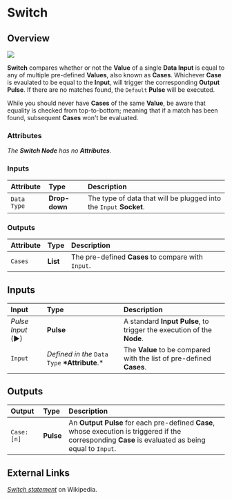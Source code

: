 # Switch

## Overview

![](../../.gitbook/assets/node-switch.png)

**Switch** compares whether or not the **Value** of a single **Data Input** is equal to any of multiple pre-defined **Values**, also known as **Cases**. Whichever **Case** is evaulated to be equal to the **Input**, will trigger the corresponding **Output Pulse**. If there are no matches found, the `Default` **Pulse** will be executed.

While you should never have **Cases** of the same **Value**, be aware that equality is checked from top-to-bottom; meaning that if a match has been found, subsequent **Cases** won't be evaluated.

### Attributes

_The **Switch Node** has no **Attributes**_.

### Inputs

| Attribute | Type | Description |
| :--- | :--- | :--- |
| `Data Type` | **Drop-down** | The type of data that will be plugged into the `Input` **Socket**. |

### Outputs

| Attribute | Type | Description |
| :--- | :--- | :--- |
| `Cases` | **List** | The pre-defined **Cases** to compare with `Input`. |

## Inputs

| Input | Type | Description |
| :--- | :--- | :--- |
| _Pulse Input_ \(►\) | **Pulse** | A standard **Input Pulse**, to trigger the execution of the **Node**. |
| `Input` | _Defined in the_ `Data Type` **\*Attribute**.\* | The **Value** to be compared with the list of pre-defined **Cases**. |

## Outputs

| Output | Type | Description |
| :--- | :--- | :--- |
| `Case: [n]` | **Pulse** | An **Output Pulse** for each pre-defined **Case**, whose execution is triggered if the corresponding **Case** is evaluated as being equal to `Input`. |

## External Links

[_Switch statement_](https://en.wikipedia.org/wiki/Switch_statement) on Wikipedia.

